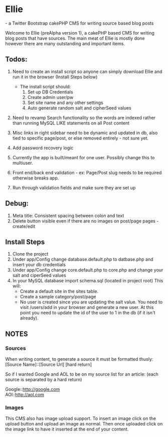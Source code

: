 Ellie
======================
\- a Twitter Bootstrap cakePHP CMS for writing source based blog posts

Welcome to Ellie (preAlpha version 1), a cakePHP based CMS for writing blog posts that have sources. The main meat of Ellie is mostly done however there are many outstanding and important items. 

Todos:
-----

1. Need to create an install script so anyone can simply download Ellie and run it in the browser (Install Steps below)
	* The install script should:
		1. Set up DB Credentials
		1. Create admin user/pw
		1. Set site name and any other settings
		1. Auto generate random salt and cipherSeed values


1. Need to revamp Search functionality so the words are indexed rather than running MySQL LIKE statements on all Post content

1. Misc links in right sidebar need to be dynamic and updated in db, also tied to specific page/post, or else removed entirely - not sure yet.

1. Add password recovery logic

1. Currently the app is built/meant for one user. Possibly change this to multiuser. 


1. Front end/back end validation - ex: Page/Post slug needs to be required otherwise breaks app.

1. Run through validation fields and make sure they are set up

Debug:
------

1. Meta title: Consistent spacing between colon and text 
1. Delete button visible even if there are no images on post/page pages  - create/edit 

Install Steps
---------------
1. Clone the project
2. Under app/Config change database.default.php to datbase.php and insert your db credentials
3. Under app/Config change core.default.php to core.php and change your salt and ciperSeed values
4. In your MySQL database import schema.sql (located in project root) This will:
	* Create a default site in the sites table.
	* Create a sample category/post/page 
	* No user is created since you are updating the salt value. You need to visit /users/add in your browser and generate a new user. At this point you need to update the id of the user to 1 in the db (if it isn't already). 


NOTES
-------
<h3>Sources</h3>
When writing content, to generate a source it must be formatted thusly:
[Source Name]::[Source Url] [hard return]

So if I wanted Google and AOL to be on my source list for an article: (each source is separated by a hard return) 

Google::http://google.com <br />
AOl::http://aol.com

<h3>Images</h3>
This CMS also has image upload support. 
To insert an image click on the upload button and upload an image as normal. Then once uploaded click on the image link to have it inserted at the end of your content.



